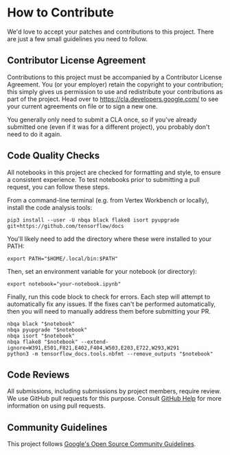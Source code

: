 # How to Contribute

We'd love to accept your patches and contributions to this project. There are
just a few small guidelines you need to follow.

## Contributor License Agreement

Contributions to this project must be accompanied by a Contributor License
Agreement. You (or your employer) retain the copyright to your contribution;
this simply gives us permission to use and redistribute your contributions as
part of the project. Head over to <https://cla.developers.google.com/> to see
your current agreements on file or to sign a new one.

You generally only need to submit a CLA once, so if you've already submitted one
(even if it was for a different project), you probably don't need to do it
again.

## Code Quality Checks

All notebooks in this project are checked for formatting and style, to ensure a
consistent experience. To test notebooks prior to submitting a pull request,
you can follow these steps.

From a command-line terminal (e.g. from Vertex Workbench or locally), install
the code analysis tools:

```shell
pip3 install --user -U nbqa black flake8 isort pyupgrade git+https://github.com/tensorflow/docs
```

You'll likely need to add the directory where these were installed to your PATH:

```shell
export PATH="$HOME/.local/bin:$PATH"
```

Then, set an environment variable for your notebook (or directory):

```shell
export notebook="your-notebook.ipynb"
```

Finally, run this code block to check for errors. Each step will attempt to
automatically fix any issues. If the fixes can't be performed automatically,
then you will need to manually address them before submitting your PR.

```shell
nbqa black "$notebook"
nbqa pyupgrade "$notebook"
nbqa isort "$notebook"
nbqa flake8 "$notebook" --extend-ignore=W391,E501,F821,E402,F404,W503,E203,E722,W293,W291
python3 -m tensorflow_docs.tools.nbfmt --remove_outputs "$notebook"
```

## Code Reviews

All submissions, including submissions by project members, require review. We
use GitHub pull requests for this purpose. Consult
[GitHub Help](https://help.github.com/articles/about-pull-requests/) for more
information on using pull requests.

## Community Guidelines

This project follows [Google's Open Source Community
Guidelines](https://opensource.google/conduct/).
